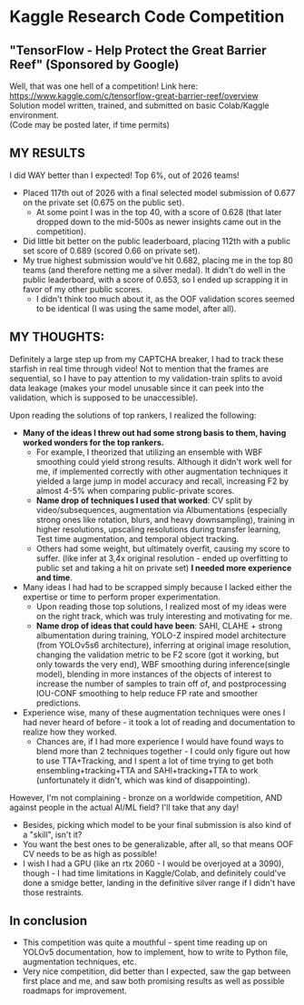 # Kaggle Research Code Competition 
## "TensorFlow - Help Protect the Great Barrier Reef" (Sponsored by Google)
Well, that was one hell of a competition! Link here: https://www.kaggle.com/c/tensorflow-great-barrier-reef/overview  
Solution model written, trained, and submitted on basic Colab/Kaggle environment.  
(Code may be posted later, if time permits)

## MY RESULTS
I did WAY better than I expected! Top 6%, out of 2026 teams!
* Placed 117th out of 2026 with a final selected model submission of 0.677 on the private set (0.675 on the public set). 
    - At some point I was in the top 40, with a score of 0.628 (that later dropped down to the mid-500s as newer insights came out in the competition).
* Did little bit better on the public leaderboard, placing 112th with a public set score of 0.689 (scored 0.66 on private set).  
* My true highest submission would've hit 0.682, placing me in the top 80 teams (and therefore netting me a silver medal). It didn't do well in the public leaderboard, with a score of 0.653, so I ended up scrapping it in favor of my other public scores. 
    - I didn't think too much about it, as the OOF validation scores seemed to be identical (I was using the same model, after all).  

## MY THOUGHTS:
Definitely a large step up from my CAPTCHA breaker, I had to track these starfish in real time through video! Not to mention that the frames are sequential, so I have to pay attention to my validation-train splits to avoid data leakage (makes your model unusable since it can peek into the validation, which is supposed to be unaccessible).  
  
Upon reading the solutions of top rankers, I realized the following:
* **Many of the ideas I threw out had some strong basis to them, having worked wonders for the top rankers.** 
    - For example, I theorized that utilizing an ensemble with WBF smoothing could yield strong results. Although it didn't work well for me, if implemented correctly with other augmentation techniques it yielded a large jump in model accuracy and recall, increasing F2 by almost 4-5% when comparing public-private scores. 
    - **Name drop of techniques I used that worked**: CV split by video/subsequences, augmentation via Albumentations (especially strong ones like rotation, blurs, and heavy downsampling), training in higher resolutions, upscaling resolutions during transfer learning, Test time augmentation, and temporal object tracking.
    - Others had some weight, but ultimately overfit, causing my score to suffer. (like infer at 3,4x original resolution - ended up overfitting to public set and taking a hit on private set)
**I needed more experience and time**.
* Many ideas I had had to be scrapped simply because I lacked either the expertise or time to perform proper experimentation.
    - Upon reading those top solutions, I realized most of my ideas were on the right track, which was truly interesting and motivating for me.
    - **Name drop of ideas that could have been**: SAHI, CLAHE + strong albumentation during training, YOLO-Z inspired model architecture (from YOLOv5s6 architecture), inferring at original image resolution, changing the validation metric to be F2 score (got it working, but only towards the very end), WBF smoothing during inference(single model), blending in more instances of the objects of interest to increase the number of samples to train off of, and postprocessing IOU-CONF smoothing to help reduce FP rate and smoother predictions.
* Experience wise, many of these augmentation techniques were ones I had never heard of before - it took a lot of reading and documentation to realize how they worked. 
    - Chances are, if I had more experience I would have found ways to blend more than 2 techniques together - I could only figure out how to use TTA+Tracking, and I spent a lot of time trying to get both ensembling+tracking+TTA and SAHI+tracking+TTA to work (unfortunately it didn't, which was kind of disappointing).

However, I'm not complaining - bronze on a worldwide competition, AND against people in the actual AI/ML field? I'll take that any day! 
* Besides, picking which model to be your final submission is also kind of a "skill", isn't it? 
* You want the best ones to be generalizable, after all, so that means OOF CV needs to be as high as possible! 
* I wish I had a GPU (like an rtx 2060 - I would be overjoyed at a 3090), though - I had time limitations in Kaggle/Colab, and definitely could've done a smidge better, landing in the definitive silver range if I didn't have those restraints.  

## In conclusion
* This competition was quite a mouthful - spent time reading up on YOLOv5 documentation, how to implement, how to write to Python file, augmentation techniques, etc.
* Very nice competition, did better than I expected, saw the gap between first place and me, and saw both promising results as well as possible roadmaps for improvement.  
